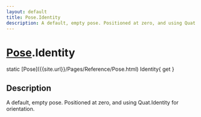 ```yaml
---
layout: default
title: Pose.Identity
description: A default, empty pose. Positioned at zero, and using Quat.Identity for orientation.
---
```

# [Pose]({{site.url}}/Pages/Reference/Pose.html).Identity

<div class='signature' markdown='1'>
static [Pose]({{site.url}}/Pages/Reference/Pose.html) Identity{ get }
</div>

## Description
A default, empty pose. Positioned at zero, and using
Quat.Identity for orientation.

